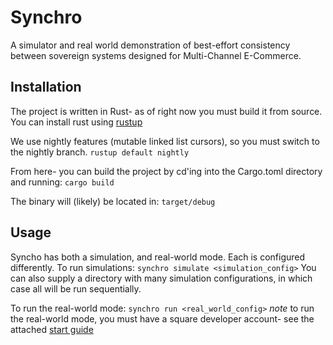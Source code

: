 # Synchro
A simulator and real world demonstration of best-effort consistency between sovereign systems designed for Multi-Channel E-Commerce.

## Installation
The project is written in Rust- as of right now you must build it from source.
You can install rust using [rustup](rustup.rs)

We use nightly features (mutable linked list cursors), so you must switch to the nightly branch.
`rustup default nightly`

From here- you can build the project by cd'ing into the Cargo.toml directory and running:
`cargo build`

The binary will (likely) be located in:
`target/debug`

## Usage
Syncho has both a simulation, and real-world mode. Each is configured differently.
To run simulations:
`synchro simulate <simulation_config>`
You can also supply a directory with many simulation configurations, in which case all will be run sequentially.

To run the real-world mode:
`synchro run <real_world_config>`
*note* to run the real-world mode, you must have a square developer account- see the attached [start guide](...)
